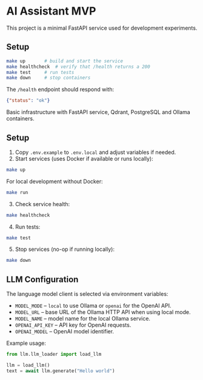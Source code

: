 # AI Assistant MVP

This project is a minimal FastAPI service used for development experiments.

## Setup

```bash
make up       # build and start the service
make healthcheck  # verify that /health returns a 200
make test     # run tests
make down     # stop containers
```

The `/health` endpoint should respond with:

```json
{"status": "ok"}
```

Basic infrastructure with FastAPI service, Qdrant, PostgreSQL and Ollama containers.

## Setup

1. Copy `.env.example` to `.env.local` and adjust variables if needed.
2. Start services (uses Docker if available or runs locally):

```bash
make up
```

For local development without Docker:

```bash
make run
```

3. Check service health:

```bash
make healthcheck
```

4. Run tests:

```bash
make test
```

5. Stop services (no-op if running locally):

```bash
make down
```

## LLM Configuration

The language model client is selected via environment variables:

* `MODEL_MODE` – `local` to use Ollama or `openai` for the OpenAI API.
* `MODEL_URL` – base URL of the Ollama HTTP API when using local mode.
* `MODEL_NAME` – model name for the local Ollama service.
* `OPENAI_API_KEY` – API key for OpenAI requests.
* `OPENAI_MODEL` – OpenAI model identifier.

Example usage:

```python
from llm.llm_loader import load_llm

llm = load_llm()
text = await llm.generate("Hello world")
```
